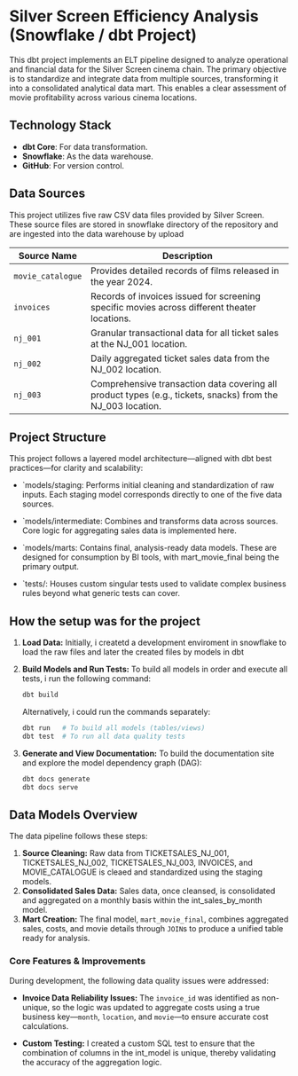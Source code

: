 # Silver Screen Efficiency Analysis (Snowflake / dbt Project)

This dbt project implements an ELT pipeline designed to analyze operational and financial data for the Silver Screen cinema chain. The primary objective is to standardize and integrate data from multiple sources, transforming it into a consolidated analytical data mart. This enables a clear assessment of movie profitability across various cinema locations.

## Technology Stack
* **dbt Core**: For data transformation.
* **Snowflake**: As the data warehouse.
* **GitHub**: For version control.

## Data Sources
This project utilizes five raw CSV data files provided by Silver Screen. These source files are stored in snowflake directory of the repository and are ingested into the data warehouse by upload

| Source Name       | Description                                                                 |
|-------------------|-----------------------------------------------------------------------------|
| `movie_catalogue` | Provides detailed records of films released in the year 2024.                |
| `invoices`        | Records of invoices issued for screening specific movies across different theater locations.    |
| `nj_001`          | Granular transactional data for all ticket sales at the NJ_001 location.        |
| `nj_002`          | Daily aggregated ticket sales data from the NJ_002 location.                     |
| `nj_003`          | Comprehensive transaction data covering all product types (e.g., tickets, snacks) from the NJ_003 location. |

## Project Structure
This project follows a layered model architecture—aligned with dbt best practices—for clarity and scalability:

* `models/staging: Performs initial cleaning and standardization of raw inputs. Each staging model corresponds directly to one of the five data sources.

* `models/intermediate: Combines and transforms data across sources. Core logic for aggregating sales data is implemented here.

* `models/marts: Contains final, analysis-ready data models. These are designed for consumption by BI tools, with mart_movie_final being the primary output.

* `tests/: Houses custom singular tests used to validate complex business rules beyond what generic tests can cover.

## How the setup was for the project


1.  **Load  Data:**
   Initially, i createtd a development enviroment in snowflake to load the raw files and later the created files by models in dbt


2.  **Build Models and Run Tests:**
    To build all models in order and execute all tests, i run the following command:
    ```bash
    dbt build
    ```
    Alternatively, i could run the commands separately:
    ```bash
    dbt run   # To build all models (tables/views)
    dbt test  # To run all data quality tests
    ```

3.  **Generate and View Documentation:**
    To build the documentation site and explore the model dependency graph (DAG):
    ```bash
    dbt docs generate
    dbt docs serve
    ```

## Data Models Overview
The data pipeline follows these steps:

1.  **Source Cleaning:** Raw data from TICKETSALES_NJ_001, TICKETSALES_NJ_002, TICKETSALES_NJ_003, INVOICES, and MOVIE_CATALOGUE is cleaed and standardized using the staging models.
2.  **Consolidated Sales Data:** Sales data, once cleansed, is consolidated and aggregated on a monthly basis within the int_sales_by_month model.
3.  **Mart Creation:** The final model, `mart_movie_final`, combines aggregated sales, costs, and movie details through `JOIN`s to produce a unified table ready for analysis.


### Core Features & Improvements
During development, the following data quality issues were addressed:

* **Invoice Data Reliability Issues:** The `invoice_id` was identified as non-unique, so the logic was updated to aggregate costs using a true business key—`month`, `location`, and `movie`—to ensure accurate cost calculations.

* **Custom Testing:** I created a custom SQL test to ensure that the combination of columns in the int_model is unique, thereby validating the accuracy of the aggregation logic.
